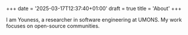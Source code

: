 +++
date = '2025-03-17T12:37:40+01:00'
draft = true
title = 'About'
+++

I am Youness, a researcher in software engineering at UMONS. My work focuses on open-source communities.